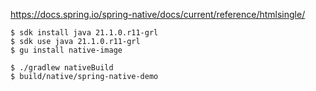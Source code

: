 
https://docs.spring.io/spring-native/docs/current/reference/htmlsingle/  

```
$ sdk install java 21.1.0.r11-grl
$ sdk use java 21.1.0.r11-grl
$ gu install native-image

$ ./gradlew nativeBuild
$ build/native/spring-native-demo
```
